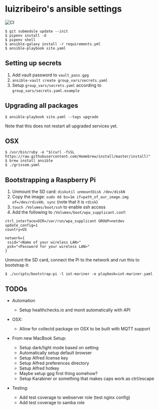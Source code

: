 # luizribeiro's ansible settings

![CI](https://github.com/luizribeiro/ansible/workflows/CI/badge.svg)

```
$ git submodule update --init
$ pipenv install -d
$ pipenv shell
$ ansible-galaxy install -r requirements.yml
$ ansible-playbook site.yaml
```

## Setting up secrets

1. Add vault password to `vault_pass.gpg`
2. `ansible-vault create group_vars/secrets.yaml`
3. Setup `group_vars/secrets.yaml` according to `group_vars/secrets.yaml.example`

## Upgrading all packages

```
$ ansible-playbook site.yaml --tags upgrade
```

Note that this does not restart all upgraded services yet.

## OSX

```
$ /usr/bin/ruby -e "$(curl -fsSL https://raw.githubusercontent.com/Homebrew/install/master/install)"
$ brew install ansible
$ ./grissom.yaml
```

## Bootstrapping a Raspberry Pi

1. Unmount the SD card: `diskutil unmountDisk /dev/diskN`
2. Copy the image: `sudo dd bs=1m if=path_of_our_image.img of=/dev/rdiskN; sync` (note that it is `rdisk`)
3. `touch /Volumes/boot/ssh` to enable ssh access
4. Add the following to `/Volumes/boot/wpa_supplicant.conf`:

```
ctrl_interface=DIR=/var/run/wpa_supplicant GROUP=netdev
update_config=1
country=US

network={
 ssid="<Name of your wireless LAN>"
 psk="<Password for your wireless LAN>"
}
```

Unmount the SD card, connect the Pi to the network and run this to bootstrap it:

```
$ ./scripts/bootstrap-pi -l iot-mariner -e playbook=iot-mariner.yaml
```

## TODOs

* Automation
  * Setup healthchecks.io and monit automatically with API

* OSX:
  * Allow for collectd package on OSX to be built with MQTT support

* From new MacBook Setup:
  * Setup dark/light mode based on setting
  * Automatically setup default browser
  * Setup Alfred license key
  * Setup Alfred preferences directory
  * Setup Alfred hotkey
  * Maybe setup gpg first thing somehow?
  * Setup Karabiner or something that makes caps work as ctrl/escape

* Testing:
  * Add test coverage to webserver role (test nginx config)
  * Add test coverage to samba role
